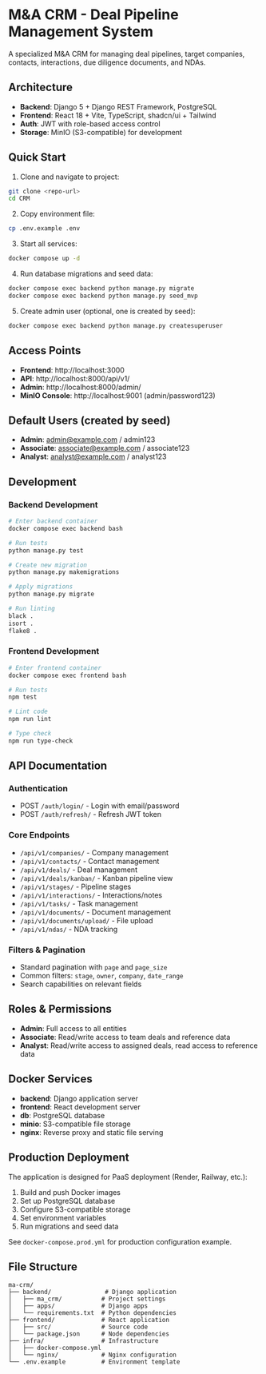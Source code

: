 # M&A CRM - Deal Pipeline Management System

A specialized M&A CRM for managing deal pipelines, target companies, contacts, interactions, due diligence documents, and NDAs.

## Architecture

- **Backend**: Django 5 + Django REST Framework, PostgreSQL
- **Frontend**: React 18 + Vite, TypeScript, shadcn/ui + Tailwind
- **Auth**: JWT with role-based access control
- **Storage**: MinIO (S3-compatible) for development

## Quick Start

1. Clone and navigate to project:
```bash
git clone <repo-url>
cd CRM
```

2. Copy environment file:
```bash
cp .env.example .env
```

3. Start all services:
```bash
docker compose up -d
```

4. Run database migrations and seed data:
```bash
docker compose exec backend python manage.py migrate
docker compose exec backend python manage.py seed_mvp
```

5. Create admin user (optional, one is created by seed):
```bash
docker compose exec backend python manage.py createsuperuser
```

## Access Points

- **Frontend**: http://localhost:3000
- **API**: http://localhost:8000/api/v1/
- **Admin**: http://localhost:8000/admin/
- **MinIO Console**: http://localhost:9001 (admin/password123)

## Default Users (created by seed)

- **Admin**: admin@example.com / admin123
- **Associate**: associate@example.com / associate123  
- **Analyst**: analyst@example.com / analyst123

## Development

### Backend Development

```bash
# Enter backend container
docker compose exec backend bash

# Run tests
python manage.py test

# Create new migration
python manage.py makemigrations

# Apply migrations
python manage.py migrate

# Run linting
black .
isort .
flake8 .
```

### Frontend Development

```bash
# Enter frontend container
docker compose exec frontend bash

# Run tests
npm test

# Lint code
npm run lint

# Type check
npm run type-check
```

## API Documentation

### Authentication
- POST `/auth/login/` - Login with email/password
- POST `/auth/refresh/` - Refresh JWT token

### Core Endpoints
- `/api/v1/companies/` - Company management
- `/api/v1/contacts/` - Contact management  
- `/api/v1/deals/` - Deal management
- `/api/v1/deals/kanban/` - Kanban pipeline view
- `/api/v1/stages/` - Pipeline stages
- `/api/v1/interactions/` - Interactions/notes
- `/api/v1/tasks/` - Task management
- `/api/v1/documents/` - Document management
- `/api/v1/documents/upload/` - File upload
- `/api/v1/ndas/` - NDA tracking

### Filters & Pagination
- Standard pagination with `page` and `page_size`
- Common filters: `stage`, `owner`, `company`, `date_range`
- Search capabilities on relevant fields

## Roles & Permissions

- **Admin**: Full access to all entities
- **Associate**: Read/write access to team deals and reference data
- **Analyst**: Read/write access to assigned deals, read access to reference data

## Docker Services

- **backend**: Django application server
- **frontend**: React development server  
- **db**: PostgreSQL database
- **minio**: S3-compatible file storage
- **nginx**: Reverse proxy and static file serving

## Production Deployment

The application is designed for PaaS deployment (Render, Railway, etc.):

1. Build and push Docker images
2. Set up PostgreSQL database
3. Configure S3-compatible storage
4. Set environment variables
5. Run migrations and seed data

See `docker-compose.prod.yml` for production configuration example.

## File Structure

```
ma-crm/
├── backend/               # Django application
│   ├── ma_crm/           # Project settings
│   ├── apps/             # Django apps
│   └── requirements.txt  # Python dependencies
├── frontend/             # React application
│   ├── src/              # Source code
│   └── package.json      # Node dependencies  
├── infra/                # Infrastructure
│   ├── docker-compose.yml
│   └── nginx/            # Nginx configuration
└── .env.example          # Environment template
```
